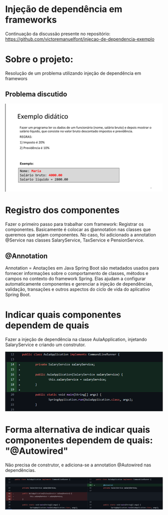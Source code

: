 # Injeção de dependência em frameworks
Continuação da discussão presente no repositório: https://github.com/victoremanuelfont/injecao-de-dependencia-exemplo


# Sobre o projeto: 
Resolução de um problema utilizando injeção de dependência em framewors

## Problema discutido
![Questao](https://github.com/victoremanuelfont/injecao-de-dependencia-exemplo/blob/main/imagens/problema-discutido.png) 

# Registro dos componentes
Fazer o primeiro passo para trabalhar com framework: Registrar os componentes. 
Basicamente é colocar as @annotation nas classes que queremos que sejam componentes. 
No caso, foi adicionado a annotation @Service nas classes SalaryService, TaxService e PensionService.
## @Annotation
Annotation = Anotações em Java Spring Boot são metadados usados para fornecer informações sobre o
comportamento de classes, métodos e campos no contexto do framework Spring. 
Elas ajudam a configurar automaticamente componentes e gerenciar a injeção de dependências,
validação, transações e outros aspectos do ciclo de vida do aplicativo Spring Boot.

# Indicar quais componentes dependem de quais
Fazer a injeção de dependência na classe AulaApplication, injetando SalaryService e criando um construtor. 

![Injeção](https://github.com/victoremanuelfont/frameworks/blob/main/imagens/injecao.png)

# Forma alternativa de indicar quais componentes dependem de quais: "@Autowired"
Não precisa de construtor, e adiciona-se a annotation @Autowired nas dependências. 

![Autowired](https://github.com/victoremanuelfont/frameworks/blob/main/imagens/autowired.png)




